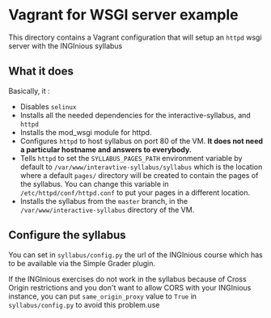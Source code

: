# Vagrant for WSGI server example
This directory contains a Vagrant configuration that will setup an `httpd` wsgi server with the INGInious syllabus


## What it does
Basically, it :
* Disables `selinux`
* Installs all the needed dependencies for the interactive-syllabus, and `httpd`
* Installs the mod_wsgi module for httpd.
* Configures `httpd` to host syllabus on port 80 of the VM. **It does not need a particular hostname and answers to everybody.** 
* Tells `httpd` to set the `SYLLABUS_PAGES_PATH` environment variable by default to `/var/www/interavtive-syllabus/syllabus` which is the location where a default `pages/` directory will be created to contain the pages of the syllabus. You can change this variable in `/etc/httpd/conf/httpd.conf` to put your pages in a different location.
* Installs the syllabus from the `master` branch, in the `/var/www/interactive-syllabus` directory of the VM.

## Configure the syllabus

You can set in `syllabus/config.py` the url of the INGInious course which has to be available via the Simple Grader plugin.

If the INGInious exercises do not work in the syllabus because of Cross Origin restrictions and you don't want to allow
CORS with your INGInious instance, you can put `same_origin_proxy` value to `True` in `syllabus/config.py` to avoid this
problem.use